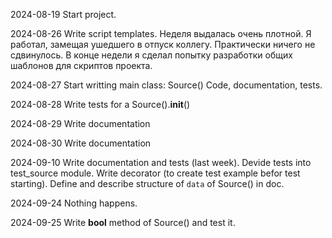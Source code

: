 2024-08-19
Start project.

2024-08-26
Write script templates.
Неделя выдалась очень плотной.
Я работал, замещая ушедшего в отпуск коллегу.
Практически ничего не сдвинулось.
В конце недели я сделал попытку разработки общих шаблонов для скриптов проекта.

2024-08-27
Start writting main class: Source()
Code, documentation, tests.

2024-08-28
Write tests for a Source().__init__()

2024-08-29
Write documentation

2024-08-30
Write documentation

2024-09-10
Write documentation and tests (last week).
Devide tests into test_source module. Write decorator (to create test example befor test starting).
Define and describe structure of `data` of Source() in doc.

2024-09-24
Nothing happens.

2024-09-25
Write __bool__ method of Source() and test it.
